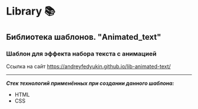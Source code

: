 # Library 📚

## Библиотека шаблонов. "Animated_text"

### Шаблон для эффекта набора текста с анимацией

Ссылка на сайт <https://andreyfedyukin.github.io/lib-animated-text/>

---

***Стек технологий применённых при создании данного шаблона:***

- HTML
- CSS
